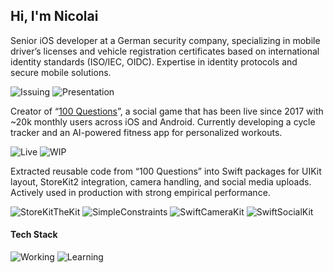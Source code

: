 ## Hi, I'm Nicolai

Senior iOS developer at a German security company, specializing in mobile driver’s licenses and vehicle registration certificates based on international identity standards (ISO/IEC, OIDC). Expertise in identity protocols and secure mobile solutions.

![Issuing](https://img.shields.io/badge/Issuing-ISO23220--3,%20OID4VCI-lightblue)
![Presentation](https://img.shields.io/badge/Presentation-ISO18013--5/7,%20OID4VP-lightblue)

Creator of “[100 Questions](https://www.100questions.club/)”, a social game that has been live since 2017 with ~20k monthly users across iOS and Android. Currently developing a cycle tracker and an AI-powered fitness app for personalized workouts.

![Live](https://img.shields.io/badge/Live-100Questions-lightgreen)
![WIP](https://img.shields.io/badge/WIP-Phases,%20Fitness%20AI%20App-yellow)

Extracted reusable code from “100 Questions” into Swift packages for UIKit layout, StoreKit2 integration, camera handling, and social media uploads. Actively used in production with strong empirical performance.

![StoreKitTheKit](https://img.shields.io/badge/SPM-StoreKitTheKit-lightgreen)
![SimpleConstraints](https://img.shields.io/badge/SPM-SimpleConstraints-lightgreen)
![SwiftCameraKit](https://img.shields.io/badge/SPM-SwiftCameraKit-lightgreen)
![SwiftSocialKit](https://img.shields.io/badge/SPM-SwiftSocialKit-lightgreen)

#### Tech Stack

![Working](https://img.shields.io/badge/Working-Swift,%20Python-lightgreen)
![Learning](https://img.shields.io/badge/Learning-Go,%20ML,%20LLMs-yellow)
